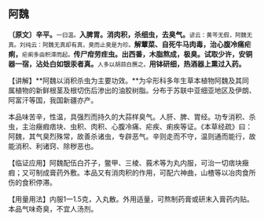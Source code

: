 ## 阿魏

**〔原文〕辛平。**<small>一曰温。</small>**入脾胃。消肉积，杀细虫，去臭气。**<small>谚云：黄芩无假，阿魏无真。刘纯云：阿魏无真却有真，臭而止臭是为珍。</small>**解蕈菜、自死牛马肉毒，治心腹冷痛疟痢，**<small>疟痢多由积滞而起。</small>**传尸疳劳疰虫。出西番，木脂熬成，极臭。试取少许，安铜器一宿，沾处白如银汞者真。**<small>人多以胡蒜白赝之。</small>**用钵研细，热酒器上熏过入药。**

【讲解】**阿魏以消积杀虫为主要功效。**为伞形科多年生草本植物阿魏及其同属植物的新鲜根茎及根切伤后渗出的油胶树脂。分布于苏联中亚细亚地区及伊朗、阿富汗等国，我国新疆亦产。

本品味苦辛，性温，具强烈而持久的大蒜样臭气。人肝、脾、胃经。功专消积、杀虫，主治癥瘕痞块、虫积、肉积、心腹冷痛、疟疾、痢疾等证。《本草经疏》曰：阿魏，其气臭烈殊常，故善杀诸虫，专辟恶气。辛则走而不守，温则通而能行，故能消积、利诸窍、除秽恶也。

【临证应用】阿魏配伍白芥子，鳖甲、三棱、莪术等为丸内服，可治一切痞块癥瘕；又可制成膏药外敷。本品又有消肉积的作用，可配六神曲，山楂等以冶肉食所伤的食积停滞。

【用量用法】内服1一1.5克，入丸散。外用适量，可熬制药膏或研末入膏药内贴。本品气味奇臭，不宜人汤剂。

